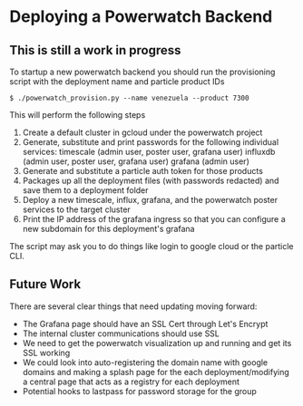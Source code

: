 Deploying a Powerwatch Backend
==============================

## This is still a work in progress

To startup a new powerwatch backend you should 
run the provisioning script with the deployment name and particle product IDs
```
$ ./powerwatch_provision.py --name venezuela --product 7300
```

This will perform the following steps

1) Create a default cluster in gcloud under the powerwatch project
2) Generate, substitute and print passwords for the following individual services:
timescale (admin user, poster user, grafana user)
influxdb (admin user, poster user, grafana user)
grafana (admin user)
3) Generate and substitute a particle auth token for those products
4) Packages up all the deployment files (with passwords redacted) and 
save them to a deployment folder
5) Deploy a new timescale, influx, grafana, and the powerwatch poster services
to the target cluster
6) Print the IP address of the grafana ingress so that you can configure a new
subdomain for this deployment's grafana

The script may ask you to do things like login to google cloud or the
particle CLI.

## Future Work

There are several clear things that need updating moving forward:

 - The Grafana page should have an SSL Cert through Let's Encrypt
 - The internal cluster communications should use SSL
 - We need to get the powerwatch visualization up and running and get its SSL working
 - We could look into auto-registering the domain name with google domains
    and making a splash page for the each deployment/modifying a central
    page that acts as a registry for each deployment
 - Potential hooks to lastpass for password storage for the group
